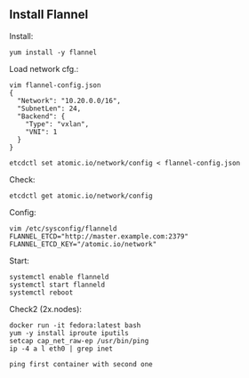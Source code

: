 Install Flannel
----------------

Install:

    yum install -y flannel

Load network cfg.:

    vim flannel-config.json
    {
      "Network": "10.20.0.0/16",
      "SubnetLen": 24,
      "Backend": {
        "Type": "vxlan",
        "VNI": 1
      }
    }

    etcdctl set atomic.io/network/config < flannel-config.json

Check:

    etcdctl get atomic.io/network/config

Config:

    vim /etc/sysconfig/flanneld
    FLANNEL_ETCD="http://master.example.com:2379"
    FLANNEL_ETCD_KEY="/atomic.io/network"

Start:

    systemctl enable flanneld
    systemctl start flanneld
    systemctl reboot

Check2 (2x.nodes):

    docker run -it fedora:latest bash
    yum -y install iproute iputils
    setcap cap_net_raw-ep /usr/bin/ping
    ip -4 a l eth0 | grep inet

    ping first container with second one
